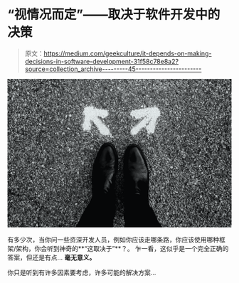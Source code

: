 # “视情况而定”——取决于软件开发中的决策

> 原文：<https://medium.com/geekculture/it-depends-on-making-decisions-in-software-development-31f58c78e8a2?source=collection_archive---------45----------------------->

![](img/8db2ac517c1ab35623492071262d935b.png)

有多少次，当你问一些资深开发人员，例如你应该走哪条路，你应该使用哪种框架/架构，你会听到神奇的**“这取决于”**？。
乍一看，这似乎是一个完全正确的答案，但还是有点… **毫无意义。**

你只是听到有许多因素要考虑，许多可能的解决方案…